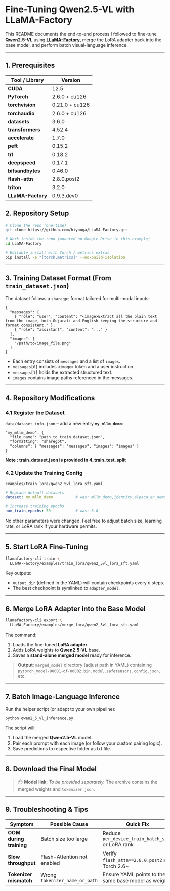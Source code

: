 # Fine-Tuning **Qwen2.5-VL** with **LLaMA-Factory**

This README documents the end-to-end process I followed to fine-tune **Qwen2.5-VL** using **[LLaMA-Factory](https://github.com/hiyouga/LLaMA-Factory)**, merge the LoRA adapter back into the base model, and perform batch visual-language inference.

---

## 1. Prerequisites

| Tool / Library    | Version        |
| ----------------- | -------------- |
| **CUDA**          | 12.5           |
| **PyTorch**       | 2.6.0 + cu126  |
| **torchvision**   | 0.21.0 + cu126 |
| **torchaudio**    | 2.6.0 + cu126  |
| **datasets**      | 3.6.0          |
| **transformers**  | 4.52.4         |
| **accelerate**    | 1.7.0          |
| **peft**          | 0.15.2         |
| **trl**           | 0.18.2         |
| **deepspeed**     | 0.17.1         |
| **bitsandbytes**  | 0.46.0         |
| **flash-attn**    | 2.8.0.post2    |
| **triton**        | 3.2.0          |
| **LLaMA-Factory** | 0.9.3.dev0     |


## 2. Repository Setup

```bash
# Clone the repo (one-time)
git clone https://github.com/hiyouga/LLaMA-Factory.git

# Work inside the repo (mounted on Google Drive in this example)
cd LLaMA-Factory

# Editable install with Torch / metrics extras
pip install -e "[torch,metrics]" --no-build-isolation
```

---

## 3. Training Dataset Format (From `train_dataset.json`)

The dataset follows a `sharegpt` format tailored for multi-modal inputs:

```jsonc
{
  "messages": [
    { "role": "user", "content": "<image>Extract all the plain text from the image, both Gujarati and English keeping the structure and format consistent." },
    { "role": "assistant", "content": "..." }
  ],
  "images": [
    "/path/to/image_file.png"
  ]
}
```

* Each entry consists of `messages` and a list of `images`.
* `messages[0]` includes `<image>` token and a user instruction.
* `messages[1]` holds the extracted structured text.
* `images` contains image paths referenced in the messages.

---

## 4. Repository Modifications

### 4.1 Register the Dataset

`data/dataset_info.json` – add a new entry **`my_mllm_demo`**:

```jsonc
"my_mllm_demo": {
  "file_name": "path_to_train_dataset.json",
  "formatting": "sharegpt",
  "columns": { "messages": "messages", "images": "images" }
}
```
**Note : train_dataset.json is provided in 4_train_test_split**

### 4.2 Update the Training Config

`examples/train_lora/qwen2_5vl_lora_sft.yaml`

```yaml
# Replace default datasets
dataset: my_mllm_demo          # was: mllm_demo,identity,alpaca_en_demo

# Increase training epochs
num_train_epochs: 50           # was: 3.0
```

No other parameters were changed. Feel free to adjust batch size, learning rate, or LoRA rank if your hardware permits.

---

## 5. Start LoRA Fine-Tuning

```bash
llamafactory-cli train \
  LLaMA-Factory/examples/train_lora/qwen2_5vl_lora_sft.yaml
```

Key outputs:

* `output_dir` (defined in the YAML) will contain checkpoints every *n* steps.
* The best checkpoint is symlinked to `adapter_model`.

---

## 6. Merge LoRA Adapter into the Base Model

```bash
llamafactory-cli export \
  LLaMA-Factory/examples/merge_lora/qwen2_5vl_lora_sft.yaml
```

The command:

1. Loads the fine-tuned **LoRA adapter**.
2. Adds LoRA weights to **Qwen2.5-VL** base.
3. Saves a **stand-alone merged model** ready for inference.

> **Output**: `merged_model` directory (adjust path in YAML) containing
> `pytorch_model-00001-of-00002.bin`, `model.safetensors`, `config.json`, etc.

---

## 7. Batch Image-Language Inference

Run the helper script (or adapt to your own pipeline):

```bash
python qwen2_5_vl_inference.py
```

The script will:

1. Load the merged **Qwen2.5-VL** model.
2. Pair each prompt with each image (or follow your custom pairing logic).
3. Save predictions to respective folder as txt file.

---

## 8. Download the Final Model

> 📦 **Model link**: *To be provided separately.*
> The archive contains the merged weights and `tokenizer.json`.

---

## 9. Troubleshooting & Tips

| Symptom                 | Possible Cause                 | Quick Fix                                            |
| ----------------------- | ------------------------------ | ---------------------------------------------------- |
| **OOM during training** | Batch size too large           | Reduce `per_device_train_batch_size` or LoRA rank    |
| **Slow throughput**     | Flash-Attention not enabled    | Verify `flash_attn==2.8.0.post2` and Torch 2.6+      |
| **Tokenizer mismatch**  | Wrong `tokenizer_name_or_path` | Ensure YAML points to the same base model as weights |

